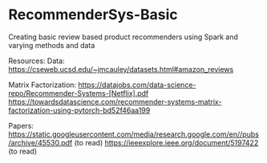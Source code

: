# RecommenderSys-Basic
Creating basic review based product recommenders using Spark and varying methods and data

Resources: 
Data:
https://cseweb.ucsd.edu/~jmcauley/datasets.html#amazon_reviews

Matrix Factorization:
https://datajobs.com/data-science-repo/Recommender-Systems-[Netflix].pdf
https://towardsdatascience.com/recommender-systems-matrix-factorization-using-pytorch-bd52f46aa199

Papers:
https://static.googleusercontent.com/media/research.google.com/en//pubs/archive/45530.pdf (to read)
https://ieeexplore.ieee.org/document/5197422 (to read)
